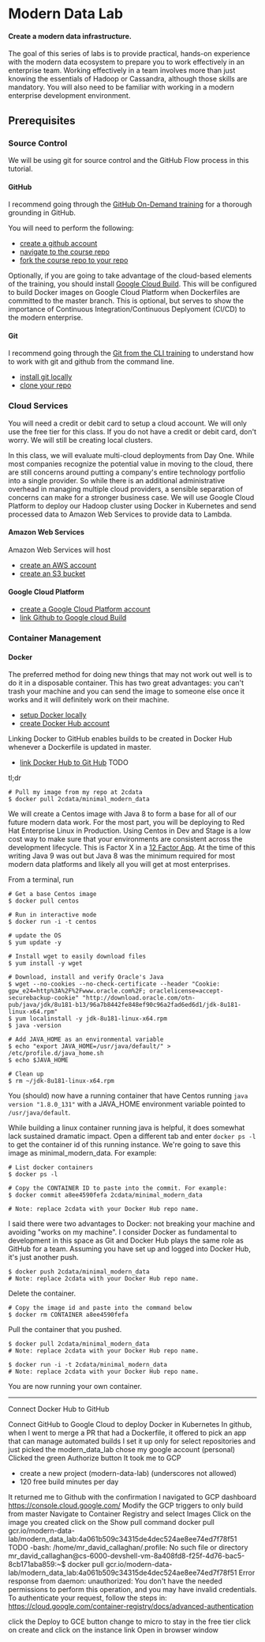 # Modern Data Lab
#### Create a modern data infrastructure.

The goal of this series of labs is to provide practical, hands-on experience with the modern data ecosystem to prepare you to work effectively in an enterprise team. Working effectively in a team involves more than just knowing the essentials of Hadoop or Cassandra, although those skills are mandatory. You will also need to be familiar with working in a modern enterprise development environment.

## Prerequisites
### Source Control
We will be using git for source control and the GitHub Flow process in this tutorial.

#### GitHub
I recommend going through the [GitHub On-Demand training](https://services.github.com/on-demand/intro-to-github/ "GitHub 101") for a thorough grounding in GitHub.

You will need to perform the following:
 - [create a github account](https://guides.github.com/activities/hello-world/ "Create a github account")
 - [navigate to the course repo](https://github.com/2cData/modern_data_lab "Course repo")
 - [fork the course repo to your repo ](https://guides.github.com/activities/forking/ "Fork a repo")

Optionally, if you are going to take advantage of the cloud-based elements of the training, you should install [Google Cloud Build](https://github.com/marketplace/google-cloud-build "Google Cloud Build"). This will be configured to build Docker images on Google Cloud Platform when Dockerfiles are committed to the master branch. This is optional, but serves to show the importance of Continuous Integration/Continuous Deplyoment (CI/CD) to the modern enterprise.

#### Git
I recommend going through the [Git from the CLI training](https://services.github.com/on-demand/github-cli/ "Git CLI") to understand how to work with git and github from the command line.

 - [install git locally](https://help.github.com/articles/set-up-git/ "Install Git locally")
 - [clone your repo](https://services.github.com/on-demand/github-cli/clone-repo-cli "Clone your repo")

### Cloud Services
You will need a credit or debit card to setup a cloud account. We will only use the free tier for this class. If you do not have a credit or debit card, don't worry. We will still be creating local clusters.

In this class, we will evaluate multi-cloud deployments from Day One. While most companies recognize the potential value in moving to the cloud, there are still concerns around putting a company's entire technology portfolio into a single provider. So while there is an additional administrative overhead in managing multiple cloud providers, a sensible separation of concerns can make for a stronger business case. We will use Google Cloud Platform to deploy our Hadoop cluster using Docker in Kubernetes and send processed data to Amazon Web Services to provide data to Lambda.   

#### Amazon Web Services
Amazon Web Services will host
- [create an AWS account](https://aws.amazon.com/premiumsupport/knowledge-center/create-and-activate-aws-account/ "Create AWS account")
- [create an S3 bucket](https://docs.aws.amazon.com/AmazonS3/latest/user-guide/create-bucket.html "Create an S3 bucket")

#### Google Cloud Platform
- [create a Google Cloud Platform account](https://cloud.google.com/billing/docs/how-to/manage-billing-account "Create GCP account")
- [link Github to Google cloud Build](https://github.com/marketplace/google-cloud-build "Link GitHub to GCP")

### Container Management
#### Docker
The preferred method for doing new things that may not work out well is to do it in a disposable container. This has two great advantages: you can't trash your machine and you can send the image to someone else once it works and it will definitely work on their machine.

 - [setup Docker locally](https://docs.docker.com/get-started/ "Get Started with Docker")
 - [create Docker Hub account](https://docs.docker.com/docker-id/ "Create Docker ID")

 Linking Docker to GitHub enables builds to be created in Docker Hub whenever a Dockerfile is updated in master.
 - [link Docker Hub to Git Hub]()
TODO


tl;dr
```
# Pull my image from my repo at 2cdata
$ docker pull 2cdata/minimal_modern_data
```

We will create a Centos image with Java 8 to form a base for all of our future modern data work. For the most part, you will be deploying to Red Hat Enterprise Linux in Production. Using Centos in Dev and Stage is a low cost way to make sure that your environments are consistent across the development lifecycle. This is Factor X in a [12 Factor App](https://12factor.net/ "12 Factor App"). At the time of this writing Java 9 was out but Java 8 was the minimum required for most modern data platforms and likely all you will get at most enterprises.

From a terminal, run
```
# Get a base Centos image
$ docker pull centos

# Run in interactive mode
$ docker run -i -t centos

# update the OS
$ yum update -y

# Install wget to easily download files
$ yum install -y wget

# Download, install and verify Oracle's Java
$ wget --no-cookies --no-check-certificate --header "Cookie: gpw_e24=http%3A%2F%2Fwww.oracle.com%2F; oraclelicense=accept-securebackup-cookie" "http://download.oracle.com/otn-pub/java/jdk/8u181-b13/96a7b8442fe848ef90c96a2fad6ed6d1/jdk-8u181-linux-x64.rpm"
$ yum localinstall -y jdk-8u181-linux-x64.rpm
$ java -version

# Add JAVA_HOME as an environmental variable
$ echo "export JAVA_HOME=/usr/java/default/" > /etc/profile.d/java_home.sh
$ echo $JAVA_HOME

# Clean up
$ rm ~/jdk-8u181-linux-x64.rpm
```
You (should) now have a running container that have Centos running `java version "1.8.0_131"` with a JAVA_HOME environment variable pointed to `/usr/java/default`.

While building a linux container running java is helpful, it does somewhat lack sustained dramatic impact. Open a different tab and enter `docker ps -l` to get the container id of this running instance. We're going to save this image as minimal_modern_data. For example:
```
# List docker containers
$ docker ps -l

# Copy the CONTAINER ID to paste into the commit. For example:
$ docker commit a8ee4590fefa 2cdata/minimal_modern_data

# Note: replace 2cdata with your Docker Hub repo name.
```

I said there were two advantages to Docker: not breaking your machine and avoiding "works on my machine". I consider Docker as fundamental to development in this space as Git and Docker Hub plays the same role as GitHub for a team. Assuming you have set up and logged into Docker Hub, it's just another push.  
```
$ docker push 2cdata/minimal_modern_data
# Note: replace 2cdata with your Docker Hub repo name.
```

Delete the container.
```
# Copy the image id and paste into the command below
$ docker rm CONTAINER a8ee4590fefa

```
Pull the container that you pushed.
```
$ docker pull 2cdata/minimal_modern_data
# Note: replace 2cdata with your Docker Hub repo name.
```

```
$ docker run -i -t 2cdata/minimal_modern_data
# Note: replace 2cdata with your Docker Hub repo name.
```

You are now running your own container.

-----
Connect Docker Hub to GitHub



Connect GitHub to Google Cloud to deploy Docker in Kubernetes
In github, when I went to merge a PR that had a Dockerfile, it offered to pick an app that can manage automated builds
I set it up only for select repositories and just picked the modern_data_lab
chose my google account (personal)
Clicked the green Authorize button
It took me to GCP
 - create a new project (modern-data-lab) (underscores not allowed)
 - 120 free build minutes per day

It returned me to Github with the confirmation
I navigated to GCP dashboard https://console.cloud.google.com/
Modify the GCP triggers to only build from master
Navigate to Container Registry and select Images
Click on the image you created
  click on the Show pull command
  docker pull gcr.io/modern-data-lab/modern_data_lab:4a061b509c34315de4dec524ae8ee74ed7f78f51
  TODO
    -bash: /home/mr_david_callaghan/.profile: No such file or directory
    mr_david_callaghan@cs-6000-devshell-vm-8a408fd8-f25f-4d76-bac5-8cb171aba859:~$ docker pull gcr.io/modern-data-lab/modern_data_lab:4a061b509c34315de4dec524ae8ee74ed7f78f51
    Error response from daemon: unauthorized: You don't have the needed permissions to perform this operation, and you may have invalid credentials. To authenticate your request, follow the steps in: https://cloud.google.com/container-registry/docs/advanced-authentication


  click the Deploy to GCE button
    change to micro to stay in the free tier
    click on create and click on the instance link
    Open in browser window
